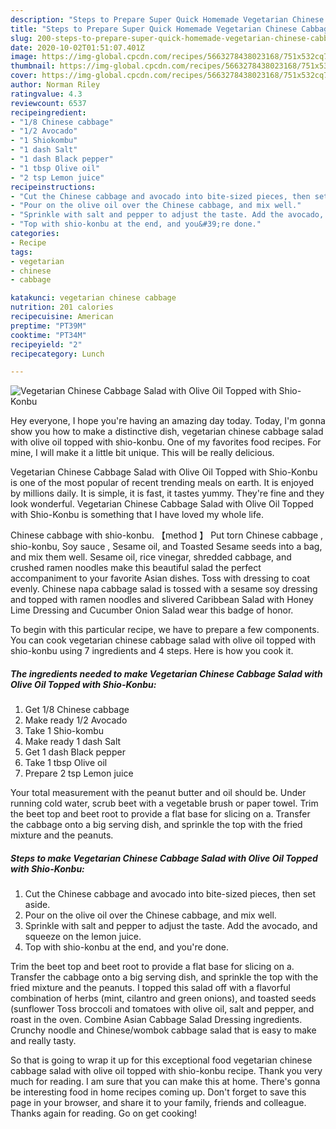 ```yaml
---
description: "Steps to Prepare Super Quick Homemade Vegetarian Chinese Cabbage Salad with Olive Oil Topped with Shio-Konbu"
title: "Steps to Prepare Super Quick Homemade Vegetarian Chinese Cabbage Salad with Olive Oil Topped with Shio-Konbu"
slug: 200-steps-to-prepare-super-quick-homemade-vegetarian-chinese-cabbage-salad-with-olive-oil-topped-with-shio-konbu
date: 2020-10-02T01:51:07.401Z
image: https://img-global.cpcdn.com/recipes/5663278438023168/751x532cq70/vegetarian-chinese-cabbage-salad-with-olive-oil-topped-with-shio-konbu-recipe-main-photo.jpg
thumbnail: https://img-global.cpcdn.com/recipes/5663278438023168/751x532cq70/vegetarian-chinese-cabbage-salad-with-olive-oil-topped-with-shio-konbu-recipe-main-photo.jpg
cover: https://img-global.cpcdn.com/recipes/5663278438023168/751x532cq70/vegetarian-chinese-cabbage-salad-with-olive-oil-topped-with-shio-konbu-recipe-main-photo.jpg
author: Norman Riley
ratingvalue: 4.3
reviewcount: 6537
recipeingredient:
- "1/8 Chinese cabbage"
- "1/2 Avocado"
- "1 Shiokombu"
- "1 dash Salt"
- "1 dash Black pepper"
- "1 tbsp Olive oil"
- "2 tsp Lemon juice"
recipeinstructions:
- "Cut the Chinese cabbage and avocado into bite-sized pieces, then set aside."
- "Pour on the olive oil over the Chinese cabbage, and mix well."
- "Sprinkle with salt and pepper to adjust the taste. Add the avocado, and squeeze on the lemon juice."
- "Top with shio-konbu at the end, and you&#39;re done."
categories:
- Recipe
tags:
- vegetarian
- chinese
- cabbage

katakunci: vegetarian chinese cabbage 
nutrition: 201 calories
recipecuisine: American
preptime: "PT39M"
cooktime: "PT34M"
recipeyield: "2"
recipecategory: Lunch

---
```



![Vegetarian Chinese Cabbage Salad with Olive Oil Topped with Shio-Konbu](https://img-global.cpcdn.com/recipes/5663278438023168/751x532cq70/vegetarian-chinese-cabbage-salad-with-olive-oil-topped-with-shio-konbu-recipe-main-photo.jpg)

Hey everyone, I hope you're having an amazing day today. Today, I'm gonna show you how to make a distinctive dish, vegetarian chinese cabbage salad with olive oil topped with shio-konbu. One of my favorites food recipes. For mine, I will make it a little bit unique. This will be really delicious.

Vegetarian Chinese Cabbage Salad with Olive Oil Topped with Shio-Konbu is one of the most popular of recent trending meals on earth. It is enjoyed by millions daily. It is simple, it is fast, it tastes yummy. They're fine and they look wonderful. Vegetarian Chinese Cabbage Salad with Olive Oil Topped with Shio-Konbu is something that I have loved my whole life.

Chinese cabbage with shio-konbu. 【method 】 Put torn Chinese cabbage , shio-konbu, Soy sauce , Sesame oil, and Toasted Sesame seeds into a bag, and mix them well. Sesame oil, rice vinegar, shredded cabbage, and crushed ramen noodles make this beautiful salad the perfect accompaniment to your favorite Asian dishes. Toss with dressing to coat evenly. Chinese napa cabbage salad is tossed with a sesame soy dressing and topped with ramen noodles and slivered Caribbean Salad with Honey Lime Dressing and Cucumber Onion Salad wear this badge of honor.


To begin with this particular recipe, we have to prepare a few components. You can cook vegetarian chinese cabbage salad with olive oil topped with shio-konbu using 7 ingredients and 4 steps. Here is how you cook it.

<!--inarticleads1-->

##### The ingredients needed to make Vegetarian Chinese Cabbage Salad with Olive Oil Topped with Shio-Konbu:

1. Get 1/8 Chinese cabbage
1. Make ready 1/2 Avocado
1. Take 1 Shio-kombu
1. Make ready 1 dash Salt
1. Get 1 dash Black pepper
1. Take 1 tbsp Olive oil
1. Prepare 2 tsp Lemon juice


Your total measurement with the peanut butter and oil should be. Under running cold water, scrub beet with a vegetable brush or paper towel. Trim the beet top and beet root to provide a flat base for slicing on a. Transfer the cabbage onto a big serving dish, and sprinkle the top with the fried mixture and the peanuts. 

<!--inarticleads2-->

##### Steps to make Vegetarian Chinese Cabbage Salad with Olive Oil Topped with Shio-Konbu:

1. Cut the Chinese cabbage and avocado into bite-sized pieces, then set aside.
1. Pour on the olive oil over the Chinese cabbage, and mix well.
1. Sprinkle with salt and pepper to adjust the taste. Add the avocado, and squeeze on the lemon juice.
1. Top with shio-konbu at the end, and you&#39;re done.


Trim the beet top and beet root to provide a flat base for slicing on a. Transfer the cabbage onto a big serving dish, and sprinkle the top with the fried mixture and the peanuts. I topped this salad off with a flavorful combination of herbs (mint, cilantro and green onions), and toasted seeds (sunflower Toss broccoli and tomatoes with olive oil, salt and pepper, and roast in the oven. Combine Asian Cabbage Salad Dressing ingredients. Crunchy noodle and Chinese/wombok cabbage salad that is easy to make and really tasty. 

So that is going to wrap it up for this exceptional food vegetarian chinese cabbage salad with olive oil topped with shio-konbu recipe. Thank you very much for reading. I am sure that you can make this at home. There's gonna be interesting food in home recipes coming up. Don't forget to save this page in your browser, and share it to your family, friends and colleague. Thanks again for reading. Go on get cooking!
